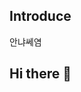 ## Introduce
안냐쎄염

## Hi there 👋

<!--
**cococ0603/cococ0603** is a ✨ _special_ ✨ repository because its `README.md` (this file) appears on your GitHub profile.

Here are some ideas to get you started:
## Introduce
안녕하세요 세민이에염
- 🔭 I’m currently working on ...
- 🌱 I’m currently learning ...
- 👯 I’m looking to collaborate on ...
- 🤔 I’m looking for help with ...
- 💬 Ask me about ...
- 📫 How to reach me: ...
- 😄 Pronouns: ...
- ⚡ Fun fact: ...
-->
